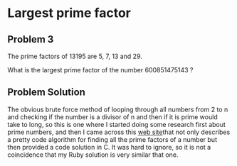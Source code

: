 # Largest prime factor
## Problem 3
The prime factors of 13195 are 5, 7, 13 and 29.

What is the largest prime factor of the number 600851475143 ?

## Problem Solution
The obvious brute force method of looping through all numbers from 2 to
n and checking if the number is a divisor of n and then if it is prime
would take to long, so this is one where I started doing some research
first about prime numbers, and then I came across this [web site](http://www.geeksforgeeks.org/print-all-prime-factors-of-a-given-number/)that
not only describes a pretty code algorithm for finding all the prime 
factors of a number but then provided a code solution in C. It was 
hard to ignore, so it is not a coincidence that my Ruby solution is 
very similar that one. 

